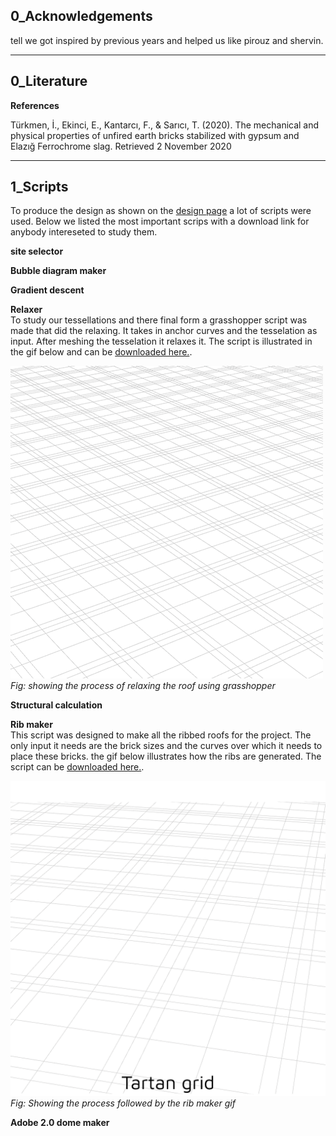 ## 0_Acknowledgements  
tell we got inspired by previous years and helped us like pirouz and shervin.

---
## 0_Literature

**References**

Türkmen, İ., Ekinci, E., Kantarcı, F., & Sarıcı, T. (2020). The mechanical and physical properties of unfired earth bricks stabilized with gypsum and Elazığ Ferrochrome slag. Retrieved 2 November 2020


---

## 1_Scripts

To produce the design as shown on the [design page](design.md) a lot of scripts were used.
Below we listed the most important scrips with a download link for anybody intereseted to study them.

**site selector**

**Bubble diagram maker**

**Gradient descent**

**Relaxer**  
To study our tessellations and there final form a grasshopper script was made that did the relaxing.
It takes in anchor curves and the tesselation as input. After meshing the tesselation it relaxes it.
The script is illustrated in the gif below and can be [downloaded here.](rev\scripts\tesselation_relaxer.gh).

![relaxing process](rev\forming\relaxer.gif)  
*Fig: showing the process of relaxing the roof using grasshopper*

**Structural calculation**

**Rib maker**  
This script was designed to make all the ribbed roofs for the project.
The only input it needs are the brick sizes and the curves over which it needs to place these bricks.
the gif below illustrates how the ribs are generated. The script can be [downloaded here.](rev\scripts\Rib_brickgen.gh).


![rib maker](rev\constructability\Rib-gif.gif)  
*Fig: Showing the process followed by the rib maker gif*

**Adobe 2.0 dome maker**
